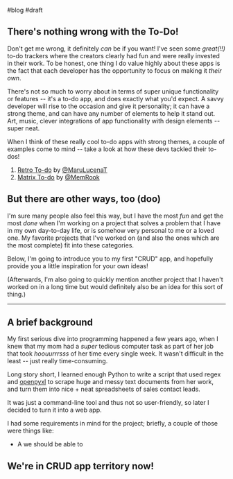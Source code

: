 #blog #draft

## There's nothing wrong with the To-Do!

Don't get me wrong, it definitely *can* be if you want! I've seen some _great(!!)_ to-do trackers where the creators clearly had fun and were really invested in their work. To be honest, one thing I do value highly about these apps is the fact that each developer has the opportunity to focus on making it *their own*.

There's not so much to worry about in terms of super unique functionality or features -- it's a to-do app, and does exactly what you'd expect. A savvy developer will rise to the occasion and give it personality; it can have a strong theme, and can have any number of elements to help it stand out. Art, music, clever integrations of app functionality with design elements -- super neat.

When I think of these really cool to-do apps with strong themes, a couple of examples come to mind -- take a look at how these devs tackled their to-dos!

1. [Retro To-do](https://marugy99.github.io/retro-tasks/) by [@MaruLucenaT](https://twitter.com/MaruLucenaT)
1. [Matrix To-do](https://the-matrix-todo.netlify.app/) by [@MemRook](https://twitter.com/MemRook)

## But there are other ways, too (doo)

I'm sure many people also feel this way, but I have the most *fun* and get the most *done* when I'm working on a project that solves a problem that I have in my own day-to-day life, or is somehow very personal to me or a loved one. My favorite projects that I've worked on (and also the ones which are the most complete) fit into these categories.

Below, I'm going to introduce you to my first "CRUD" app, and hopefully provide you a little inspiration for your own ideas!

(Afterwards, I'm also going to quickly mention another project that I haven't worked on in a long time but would definitely also be an idea for this sort of thing.)

---

## A brief background

My first serious dive into programming happened a few years ago, when I knew that my mom had a *super* tedious computer task as part of her job that took *hoouurrrsss* of her time every single week. It wasn't difficult in the least -- just really time-consuming.

Long story short, I learned enough Python to write a script that used regex and [openpyxl](https://openpyxl.readthedocs.io/en/stable/) to scrape huge and messy text documents from her work, and turn them into nice + neat spreadsheets of sales contact leads.

It was just a command-line tool and thus not so user-friendly, so later I decided to turn it into a web app.

I had some requirements in mind for the project; briefly, a couple of those were things like:
* A we should be able to 

## We're in CRUD app territory now!

